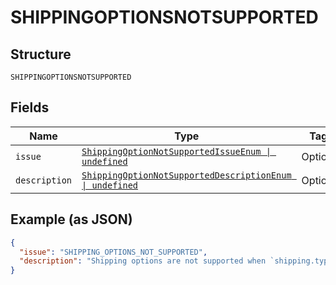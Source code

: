 
# SHIPPINGOPTIONSNOTSUPPORTED

## Structure

`SHIPPINGOPTIONSNOTSUPPORTED`

## Fields

| Name | Type | Tags | Description |
|  --- | --- | --- | --- |
| `issue` | [`ShippingOptionNotSupportedIssueEnum \| undefined`](../../doc/models/shipping-option-not-supported-issue-enum.md) | Optional | - |
| `description` | [`ShippingOptionNotSupportedDescriptionEnum \| undefined`](../../doc/models/shipping-option-not-supported-description-enum.md) | Optional | - |

## Example (as JSON)

```json
{
  "issue": "SHIPPING_OPTIONS_NOT_SUPPORTED",
  "description": "Shipping options are not supported when `shipping.type` is specified or when 'application_context.shipping_preference' is set as 'NO_SHIPPING' or 'SET_PROVIDED_ADDRESS'."
}
```

